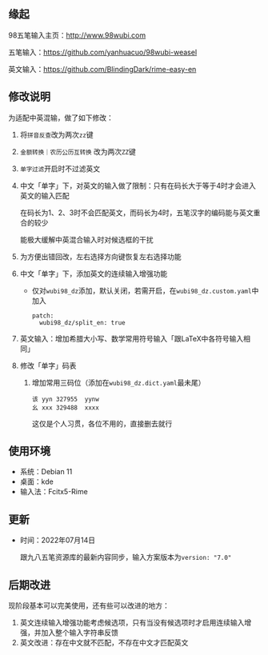 



## 缘起

98五笔输入主页：http://www.98wubi.com

五笔输入：https://github.com/yanhuacuo/98wubi-weasel

英文输入：https://github.com/BlindingDark/rime-easy-en



## 修改说明

为适配中英混输，做了如下修改：

1. 将`拼音反查`改为两次`zz`键

1. `金额转换｜农历公历互转换` 改为两次`ZZ`键

2. `单字过滤`开启时不过滤英文

4. 中文「单字」下，对英文的输入做了限制：只有在码长大于等于4时才会进入英文的输入匹配

   在码长为1、2、3时不会匹配英文，而码长为4时，五笔汉字的编码能与英文重合的较少

   能极大缓解中英混合输入时对候选框的干扰

3. 为方便出错回改，左右选择方向键恢复左右选择功能

4. 中文「单字」下，添加英文的连续输入增强功能

   - 仅对`wubi98_dz`添加，默认关闭，若需开启，在`wubi98_dz.custom.yaml`中加入

     ```
     patch:
       wubi98_dz/split_en: true
     ```
   
7. 英文输入：增加希腊大小写、数学常用符号输入「跟LaTeX中各符号输入相同」

8. 修改「单字」码表

   1. 增加常用三码位（添加在`wubi98_dz.dict.yaml`最未尾）

      ```
      该	yyn	327955	yynw
      幺	xxx	329488	xxxx
      ```
      
      这仅是个人习贯，各位不用的，直接删去就行
   



## 使用环境

- 系统：Debian 11
- 桌面：kde
- 输入法：Fcitx5-Rime

## 更新

- 时间：2022年07月14日

  跟九八五笔资源库的最新内容同步，输入方案版本为`version: "7.0"`

## 后期改进

现阶段基本可以完美使用，还有些可以改进的地方：

1. 英文连续输入增强功能考虑候选项，只有当没有候选项时才启用连续输入增强，并加入整个输入字符串反馈
1. 英文改进：存在中文就不匹配，不存在中文才匹配英文
